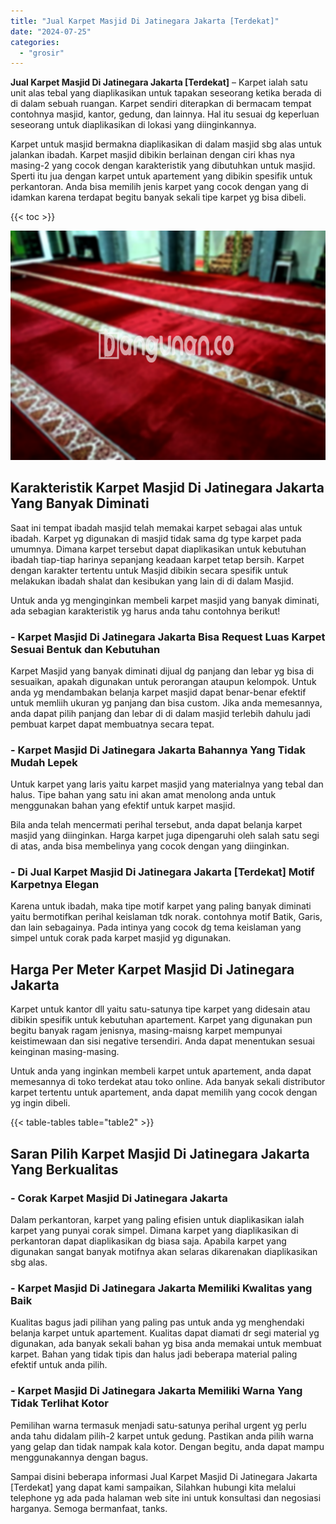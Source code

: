 ```yaml
---
title: "Jual Karpet Masjid Di Jatinegara Jakarta [Terdekat]"
date: "2024-07-25"
categories: 
  - "grosir"
---
```


**Jual Karpet Masjid Di Jatinegara Jakarta \[Terdekat\]** – Karpet ialah satu unit alas tebal yang diaplikasikan untuk tapakan seseorang ketika berada di di dalam sebuah ruangan. Karpet sendiri diterapkan di bermacam tempat contohnya masjid, kantor, gedung, dan lainnya. Hal itu sesuai dg keperluan seseorang untuk diaplikasikan di lokasi yang diinginkannya.

Karpet untuk masjid bermakna diaplikasikan di dalam masjid sbg alas untuk jalankan ibadah. Karpet masjid dibikin berlainan dengan ciri khas nya masing-2 yang cocok dengan karakteristik yang dibutuhkan untuk masjid. Sperti itu jua dengan karpet untuk apartement yang dibikin spesifik untuk perkantoran. Anda bisa memilih jenis karpet yang cocok dengan yang di idamkan karena terdapat begitu banyak sekali tipe karpet yg bisa dibeli.

{{< toc >}}

![Jual Karpet Masjid Di Jatinegara Jakarta [Terdekat]](/images/grosir-karpet-murah-42.png)

## Karakteristik Karpet Masjid Di Jatinegara Jakarta Yang Banyak Diminati

Saat ini tempat ibadah masjid telah memakai karpet sebagai alas untuk ibadah. Karpet yg digunakan di masjid tidak sama dg type karpet pada umumnya. Dimana karpet tersebut dapat diaplikasikan untuk kebutuhan ibadah tiap-tiap harinya sepanjang keadaan karpet tetap bersih. Karpet dengan karakter tertentu untuk Masjid dibikin secara spesifik untuk melakukan ibadah shalat dan kesibukan yang lain di di dalam Masjid.

Untuk anda yg menginginkan membeli karpet masjid yang banyak diminati, ada sebagian karakteristik yg harus anda tahu contohnya berikut!

### \- Karpet Masjid Di Jatinegara Jakarta Bisa Request Luas Karpet Sesuai Bentuk dan Kebutuhan

Karpet Masjid yang banyak diminati dijual dg panjang dan lebar yg bisa di sesuaikan, apakah digunakan untuk perorangan ataupun kelompok. Untuk anda yg mendambakan belanja karpet masjid dapat benar-benar efektif untuk memliih ukuran yg panjang dan bisa custom. Jika anda memesannya, anda dapat pilih panjang dan lebar di di dalam masjid terlebih dahulu jadi pembuat karpet dapat membuatnya secara tepat.

### \- Karpet Masjid Di Jatinegara Jakarta Bahannya Yang Tidak Mudah Lepek

Untuk karpet yang laris yaitu karpet masjid yang materialnya yang tebal dan halus. Tipe bahan yang satu ini akan amat menolong anda untuk menggunakan bahan yang efektif untuk karpet masjid.

Bila anda telah mencermati perihal tersebut, anda dapat belanja karpet masjid yang diinginkan. Harga karpet juga dipengaruhi oleh salah satu segi di atas, anda bisa membelinya yang cocok dengan yang diinginkan.

### \- Di Jual Karpet Masjid Di Jatinegara Jakarta \[Terdekat\] Motif Karpetnya Elegan

Karena untuk ibadah, maka tipe motif karpet yang paling banyak diminati yaitu bermotifkan perihal keislaman tdk norak. contohnya motif Batik, Garis, dan lain sebagainya. Pada intinya yang cocok dg tema keislaman yang simpel untuk corak pada karpet masjid yg digunakan.

## Harga Per Meter Karpet Masjid Di Jatinegara Jakarta

Karpet untuk kantor dll yaitu satu-satunya tipe karpet yang didesain atau dibikin spesifik untuk kebutuhan apartement. Karpet yang digunakan pun begitu banyak ragam jenisnya, masing-maisng karpet mempunyai keistimewaan dan sisi negative tersendiri. Anda dapat menentukan sesuai keinginan masing-masing.

Untuk anda yang inginkan membeli karpet untuk apartement, anda dapat memesannya di toko terdekat atau toko online. Ada banyak sekali distributor karpet tertentu untuk apartement, anda dapat memilih yang cocok dengan yg ingin dibeli.

{{< table-tables table="table2" >}}

## Saran Pilih Karpet Masjid Di Jatinegara Jakarta Yang Berkualitas

### \- Corak Karpet Masjid Di Jatinegara Jakarta

Dalam perkantoran, karpet yang paling efisien untuk diaplikasikan ialah karpet yang punyai corak simpel. Dimana karpet yang diaplikasikan di perkantoran dapat diaplikasikan dg biasa saja. Apabila karpet yang digunakan sangat banyak motifnya akan selaras dikarenakan diaplikasikan sbg alas.

### \- Karpet Masjid Di Jatinegara Jakarta Memiliki Kwalitas yang Baik

Kualitas bagus jadi pilihan yang paling pas untuk anda yg menghendaki belanja karpet untuk apartement. Kualitas dapat diamati dr segi material yg digunakan, ada banyak sekali bahan yg bisa anda memakai untuk membuat karpet. Bahan yang tidak tipis dan halus jadi beberapa material paling efektif untuk anda pilih.

### \- Karpet Masjid Di Jatinegara Jakarta Memiliki Warna Yang Tidak Terlihat Kotor

Pemilihan warna termasuk menjadi satu-satunya perihal urgent yg perlu anda tahu didalam pilih-2 karpet untuk gedung. Pastikan anda pilih warna yang gelap dan tidak nampak kala kotor. Dengan begitu, anda dapat mampu menggunakannya dengan bagus.

Sampai disini beberapa informasi Jual Karpet Masjid Di Jatinegara Jakarta \[Terdekat\] yang dapat kami sampaikan, Silahkan hubungi kita melalui telephone yg ada pada halaman web site ini untuk konsultasi dan negosiasi harganya. Semoga bermanfaat, tanks.
